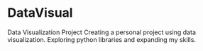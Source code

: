 # DataVisual
Data Visualization Project
Creating a personal project using data visualization. Exploring python libraries and expanding my skills.
